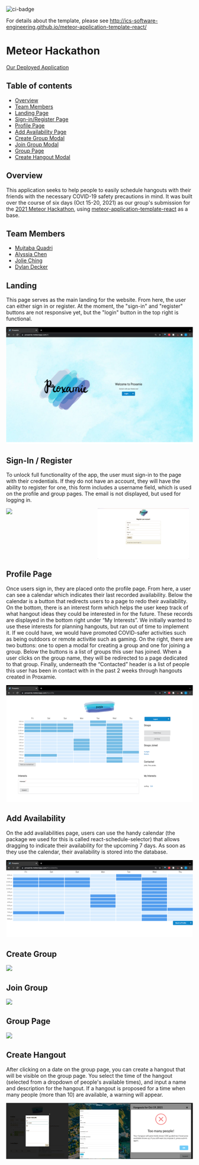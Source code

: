 ![ci-badge](https://github.com/ics-software-engineering/meteor-application-template-react/workflows/ci-meteor-application-template-react/badge.svg)

For details about the template, please see http://ics-software-engineering.github.io/meteor-application-template-react/

# Meteor Hackathon
[Our Deployed Application](https://proxamie.meteorapp.com/#/)
<!-- Proxamie -->

## Table of contents

* [Overview](#overview)
* [Team Members](#team-members)
* [Landing Page](#landing)
* [Sign-in/Register Page](#sign-in--register)
* [Profile Page](#profile-page)
* [Add Availability Page](#add-availability)
* [Create Group Modal](#create-group)
* [Join Group Modal](#join-group)
* [Group Page](#group-page)
* [Create Hangout Modal](#create-hangout)

## Overview

This application seeks to help people to easily schedule hangouts with their friends with the necessary COVID-19 safety precautions in mind. It was built over the course of six days (Oct 15-20, 2021) as our group's submission for the [2021 Meteor Hackathon](https://impact.meteor.com/hackathon), using [meteor-application-template-react](http://ics-software-engineering.github.io/meteor-application-template-react/) as a base.

## Team Members

* [Mujtaba Quadri](https://github.com/mujtaba-a-quadri)
* [Alyssia Chen](https://github.com/alyssia-chen)
* [Jolie Ching](https://github.com/jolieching)
* [Dylan Decker](https://github.com/dylandecker)

## Landing

This page serves as the main landing for the website.
From here, the user can either sign in or register. At the moment, the "sign-in" and "register" buttons are not responsive yet, but the "login" button in the top right is functional.

<img src="./images/LandingPage.png"/>

## Sign-In / Register

To unlock full functionality of the app, the user must sign-in to the page with their credentials.
If they do not have an account, they will have the ability to register for one, this form includes a username field, which is used on the profile and group pages. The email is not displayed, but used for logging in.

<div style="display: flex">
  <img style="width: 49%; float: left" src="./imagesLoginPage.png"/>
  <img style="width: 49%" src="./images/RegisterPage.png"/>
</div>

## Profile Page
Once users sign in, they are placed onto the profile page. From here, a user can see a calendar which indicates their last recorded availability. Below the calendar is a button that redirects users to a page to redo their availability. On the bottom, there is an interest form which helps the user keep track of what hangout ideas they could be interested in for the future. These records are displayed in the bottom right under “My Interests”. We initially wanted to use these interests for planning hangouts, but ran out of time to implement it. If we could have, we would have promoted COVID-safer activities such as being outdoors or remote activitie such as gaming. On the right, there are two buttons: one to open a modal for creating a group and one for joining a group. Below the buttons is a list of groups this user has joined. When a user clicks on the group name, they will be redirected to a page dedicated to that group. Finally, underneath the “Contacted” header is a list of people this user has been in contact with in the past 2 weeks through hangouts created in Proxamie.

<img src="./images/ProfilePage.png"/>

## Add Availability
On the add availabilities page, users can use the handy calendar (the package we used for this is called react-schedule-selector) that allows dragging to indicate their availability for the upcoming 7 days. As soon as they use the calendar, their availability is stored into the database.

<img src="./images/AddAvailabilitiesPage.png"/>

## Create Group
<img src="https://www.rd.com/wp-content/uploads/2020/11/GettyImages-889552354-e1606774439626.jpg"/>

## Join Group
<img src="https://www.rd.com/wp-content/uploads/2020/11/GettyImages-889552354-e1606774439626.jpg"/>

## Group Page
<img src="https://www.rd.com/wp-content/uploads/2020/11/GettyImages-889552354-e1606774439626.jpg"/>

## Create Hangout
After clicking on a date on the group page, you can create a hangout that will be visible on the group page. You select the time of the hangout (selected from a dropdown of people's available times), and input a name and description for the hangout. If a hangout is proposed for a time when many people (more than 10) are available, a warning will appear. 

<div style="display: flex">
  <img style="width: 33.33%; float: left" src="./images/CreateHangout.png"/>
  <img style="width: 33.33%" src="./images/CreateHangoutOptions.png"/>
  <img style="width: 33.33%" src="./images/CreateHangoutWarning.png"/>
</div>

